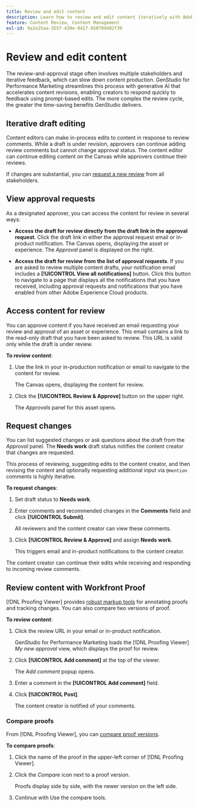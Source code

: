 ```yaml
---
title: Review and edit content
description: Learn how to review and edit content iteratively with Adobe GenStudio for Performance Marketing.
feature: Content Review, Content Management
exl-id: 9a3a15aa-355f-439e-9417-850704402f39
---
```

# Review and edit content

The review-and-approval stage often involves multiple stakeholders and iterative feedback, which can slow down content production. GenStudio for Performance Marketing streamlines this process with generative AI that accelerates content revisions, enabling creators to respond quickly to feedback using prompt-based edits. The more complex the review cycle, the greater the time-saving benefits GenStudio delivers.

## Iterative draft editing

Content editors can make in-process edits to content in response to review comments. While a draft is under revision, approvers can continue adding review comments but cannot change approval status. The content editor can continue editing content on the Canvas while approvers continue their reviews.

If changes are substantial, you can [request a new review](/help/user-guide/approvals/request-review.md#request-new-approval) from all stakeholders.

## View approval requests

As a designated approver, you can access the content for review in several ways:

* **Access the draft for review directly from the draft link in the approval request**. Click the draft link in either the approval request email or in-product notification. The Canvas opens, displaying the asset or experience. The _Approval_ panel is displayed on the right.

* **Access the draft for review from the list of approval requests**. If you are asked to review multiple content drafts, your notification email includes a **[!UICONTROL View all notifications]** button. Click this button to navigate to a page that displays all the notifications that you have received, including approval requests and notifications that you have enabled from other Adobe Experience Cloud products.

## Access content for review

You can approve content if you have received an email requesting your review and approval of an asset or experience. This email contains a link to the read-only draft that you have been asked to review. This URL is valid only while the draft is under review.

**To review content**:

1. Use the link in your in-production notification or email to navigate to the content for review.

   The Canvas opens, displaying the content for review.

1. Click the **[!UICONTROL Review & Approve]** button on the upper right.

   The _Approvals_ panel for this asset opens.

## Request changes

You can list suggested changes or ask questions about the draft from the _Approval_ panel. The **Needs work** draft status notifies the content creator that changes are requested.

This process of reviewing, suggesting edits to the content creator, and then revising the content and optionally requesting additional input via `@mention` comments is highly iterative.

**To request changes**:

1. Set draft status to **Needs work**.

1. Enter comments and recommended changes in the **Comments** field and click **[!UICONTROL Submit]**.

   All reviewers and the content creator can view these comments.

1. Click **[!UICONTROL Review & Approve]** and assign **Needs work**. 

   This triggers email and in-product notifications to the content creator.

The content creator can continue their edits while receiving and responding to incoming review comments.

## Review content with Workfront Proof

[!DNL Proofing Viewer] provides [robust markup tools](https://experienceleague.adobe.com/en/docs/workfront/using/review-and-approve-work/proofing/review-proofs-in-workfront/comment-on-a-proof/comment-on-proof-1) for annotating proofs and tracking changes. You can also compare two versions of proof. 

**To review content**:

1. Click the review URL in your email or in-product notification.

   GenStudio for Performance Marketing loads the [!DNL Proofing Viewer] _My new approval_ view, which displays the proof for review.

1. Click **[!UICONTROL Add comment]** at the top of the viewer.
   
   The _Add comment_ popup opens.

1. Enter a comment in the **[!UICONTROL Add comment]** field.

1. Click **[!UICONTROL Post]**.

   The content creator is notified of your comments.

### Compare proofs

From [!DNL Proofing Viewer], you can [compare proof versions](https://experienceleague.adobe.com/en/docs/workfront/using/workfront-proof/work-with-proofs-in-wf-proof/review-proofs-web-proofing-viewer/compare-proofs).

**To compare proofs**:

1. Click the name of the proof in the upper-left corner of [!DNL Proofing Viewer]. 

1. Click the _Compare_ icon next to a proof version.

   Proofs display side by side, with the newer version on the left side. 
   
1. Continue with Use the compare tools.
